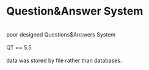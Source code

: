 # Question&Answer System
<br>poor designed Questions$Answers System</br>
<br>QT == 5.5</br>
<br>data was stored by file rather than databases.</br>